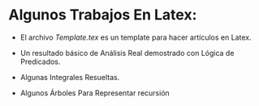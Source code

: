 # Algunos Trabajos En Latex:

- El archivo *Template.tex* es un template para hacer artículos en Latex.

- Un resultado básico de Análisis Real demostrado con Lógica de Predicados.

- Algunas Integrales Resueltas.

- Algunos Árboles Para Representar recursión
